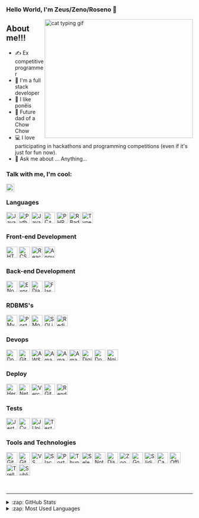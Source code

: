 ### Hello World, I'm Zeus/Zeno/Roseno  👋
 <img align="right" alt="cat typing gif" src="https://c.tenor.com/y2JXkY1pXkwAAAAM/cat-computer.gif" width="400" height="320" />

## About me!!!
- ✍  Ex competitive programmer
- 🦖 I'm a full stack developer
- 🐎 I like ponêis
- 🐶 Future dad of a Chow Chow
- 💻 I love participating in hackathons and programming competitions (even if it's just for fun now).
- 💬 Ask me about ... Anything...

### Talk with me, I'm cool:
[<img align="left" alt="Zeuszinho | LinkedIn" width="22px" src="https://cdn.jsdelivr.net/npm/simple-icons@v3/icons/linkedin.svg" />][linkedin]

<br />

### Languages 
  <p>
  <img src="https://img.shields.io/badge/javascript-%23323330.svg?style=for-the-badge&logo=javascript&logoColor=%23F7DF1E" alt="JavaScript Badge" height="30px">
  <img src="https://img.shields.io/badge/python-%233776AB.svg?style=for-the-badge&logo=python&logoColor=white" alt="Python Badge" height="30px">
  <img src="https://img.shields.io/badge/java-%23007396.svg?style=for-the-badge&logo=java&logoColor=white" alt="Java Badge" height="30px">
  <img src="https://img.shields.io/badge/c++-%2300599C.svg?style=for-the-badge&logo=c%2B%2B&logoColor=white" alt="C++ Badge" height="30px">
  <img src="https://img.shields.io/badge/php-%23777BB4.svg?style=for-the-badge&logo=php&logoColor=white" alt="PHP Badge" height="30px">
  <img src="https://img.shields.io/badge/R-%23276DC3.svg?style=for-the-badge&logo=r&logoColor=white" alt="R Badge" height="30px">
  <img src="https://img.shields.io/badge/typescript-%23007ACC.svg?style=for-the-badge&logo=typescript&logoColor=white" alt="TypeScript Badge" height="30px">
</p>

### Front-end Development
  <p>
   <img src="https://img.shields.io/badge/HTML-%23E34F26.svg?style=for-the-badge&logo=html5&logoColor=white" alt="HTML Badge" height="30px">
   <img src="https://img.shields.io/badge/CSS-%231572B6.svg?style=for-the-badge&logo=css3&logoColor=white" alt="CSS Badge" height="30px">
   <img src="https://img.shields.io/badge/React-%2361DAFB.svg?style=for-the-badge&logo=react&logoColor=white" alt="React Badge" height="30px">
   <img src="https://img.shields.io/badge/Angular-%23DD0031.svg?style=for-the-badge&logo=angular&logoColor=white" alt="Angular Badge" height="30px">
  </p>

### Back-end Development
  <p>
  <img src="https://img.shields.io/badge/Node.js-%23339933.svg?style=for-the-badge&logo=node.js&logoColor=white" alt="Node.js Badge" height="30px">
  <img src="https://img.shields.io/badge/Express.js-%23000000.svg?style=for-the-badge&logo=express&logoColor=white" alt="Express.js Badge" height="30px">
  <img src="https://img.shields.io/badge/Django-%23092E20.svg?style=for-the-badge&logo=django&logoColor=white" alt="Django Badge" height="30px">
  <img src="https://img.shields.io/badge/Flask-%23000.svg?style=for-the-badge&logo=flask&logoColor=white" alt="Flask Badge" height="30px">
</p>

### RDBMS's
  <p>
   <img src="https://img.shields.io/badge/MySQL-%2300f.svg?style=for-the-badge&logo=mysql&logoColor=white" alt="MySQL Badge" height="30px">
   <img src="https://img.shields.io/badge/PostgreSQL-%23336791.svg?style=for-the-badge&logo=postgresql&logoColor=white" alt="PostgreSQL Badge" height="30px">
   <img src="https://img.shields.io/badge/MongoDB-%2347A248.svg?style=for-the-badge&logo=mongodb&logoColor=white" alt="MongoDB Badge" height="30px">
   <img src="https://img.shields.io/badge/SQLite-%2307405e.svg?style=for-the-badge&logo=sqlite&logoColor=white" alt="SQLite Badge" height="30px">
   <img src="https://img.shields.io/badge/Redis-%23DC382D.svg?style=for-the-badge&logo=redis&logoColor=white" alt="Redis Badge" height="30px">
   
 </p>
 
### Devops

<p>
 <img src="https://img.shields.io/badge/Docker-%232496ED.svg?style=for-the-badge&logo=docker&logoColor=white" alt="Docker Badge" height="30px">
 <img src="https://img.shields.io/badge/GitLab-%23FCA121.svg?style=for-the-badge&logo=gitlab&logoColor=white" alt="GitLab Badge" height="30px">
 <img src="https://img.shields.io/badge/AWS%20DevOps-%23FF9900.svg?style=for-the-badge&logo=amazon-aws&logoColor=white" alt="AWS DevOps Badge" height="30px">
<img src="https://img.shields.io/badge/Amazon%20S3-%23FF9900.svg?style=for-the-badge&logo=amazon-s3&logoColor=white" alt="Amazon S3 Badge" height="30px">
<img src="https://img.shields.io/badge/Amazon%20EC2-%23FF9900.svg?style=for-the-badge&logo=amazon-ec2&logoColor=white" alt="Amazon EC2 Badge" height="30px">
<img src="https://img.shields.io/badge/Amazon%20RDS-%23FF9900.svg?style=for-the-badge&logo=amazon-rds&logoColor=white" alt="Amazon RDS Badge" height="30px">
 <img src="https://img.shields.io/badge/DigitalOcean-%230167ff.svg?style=for-the-badge&logo=digitalocean&logoColor=white" alt="DigitalOcean Badge" height="30px">
 <img src="https://img.shields.io/badge/Docker%20Compose-%230db7ed.svg?style=for-the-badge&logo=docker&logoColor=white" alt="Docker Compose Badge" height="30px">
 <img src="https://img.shields.io/badge/Nginx-%23009639.svg?style=for-the-badge&logo=nginx&logoColor=white" alt="Nginx Badge" height="30px">
</p>

### Deploy
<p>
 <img src="https://img.shields.io/badge/Heroku-%23430098.svg?style=for-the-badge&logo=heroku&logoColor=white" alt="Heroku Badge" height="30px">
 <img src="https://img.shields.io/badge/Netlify-%23000000.svg?style=for-the-badge&logo=netlify&logoColor=white" alt="Netlify Badge" height="30px">
 <img src="https://img.shields.io/badge/Vercel-%23000000.svg?style=for-the-badge&logo=vercel&logoColor=white" alt="Vercel Badge" height="30px">
 <img src="https://img.shields.io/badge/GitHub%20Pages-%23327FC7.svg?style=for-the-badge&logo=github&logoColor=white" alt="GitHub Pages Badge" height="30px
 <img src="https://img.shields.io/badge/Render-%23000000.svg?style=for-the-badge&logo=render&logoColor=white" alt="Render Badge" height="30px">
 <img src="https://img.shields.io/badge/Render-%23000000.svg?style=for-the-badge&logo=render&logoColor=white" alt="Render Badge" height="30px">
</p>

### Tests
<p>
<img src="https://img.shields.io/badge/Jest-%23C21325.svg?style=for-the-badge&logo=jest&logoColor=white" alt="Jest Badge" height="30px">
<img src="https://img.shields.io/badge/Cypress-%23000000.svg?style=for-the-badge&logo=cypress&logoColor=white" alt="Cypress Badge" height="30px">
<img src="https://img.shields.io/badge/JUnit-%23007296.svg?style=for-the-badge&logo=junit&logoColor=white" alt="JUnit Badge" height="30px">
<img src="https://img.shields.io/badge/TestCafe-%231674B1.svg?style=for-the-badge&logo=testcafe&logoColor=white" alt="TestCafe Badge" height="30px">
</p>
                                                                                                                  
### Tools and Technologies
<p>
 <img src="https://img.shields.io/badge/Git-%23F05032.svg?style=for-the-badge&logo=git&logoColor=white" alt="Git Badge" height="30px">
 <img src="https://img.shields.io/badge/GitHub-%23181717.svg?style=for-the-badge&logo=github&logoColor=white" alt="GitHub Badge" height="30px">
 <img src="https://img.shields.io/badge/VS%20Code-%23007ACC.svg?style=for-the-badge&logo=visual-studio-code&logoColor=white" alt="VS Code Badge" height="30px">
 <img src="https://img.shields.io/badge/Slack-%234A154B.svg?style=for-the-badge&logo=slack&logoColor=white" alt="Slack Badge" height="30px">
 <img src="https://img.shields.io/badge/Postman-%23FF6C37.svg?style=for-the-badge&logo=postman&logoColor=white" alt="Postman Badge" height="30px">
<img src="https://img.shields.io/badge/ThunderClient-%23323330.svg?style=for-the-badge&logo=thunderclient&logoColor=white" alt="ThunderClient Badge" height="30px">
 <img src="https://img.shields.io/badge/Selenium-%2312100E.svg?style=for-the-badge&logo=selenium&logoColor=white" alt="Selenium Badge" height="30px">
 <img src="https://img.shields.io/badge/Notion-%23000000.svg?style=for-the-badge&logo=notion&logoColor=white" alt="Notion Badge" height="30px">
 <img src="https://img.shields.io/badge/Discord-%237289DA.svg?style=for-the-badge&logo=discord&logoColor=white" alt="Discord Badge" height="30px">
 <img src="https://img.shields.io/badge/Zoom-%232D8CFF.svg?style=for-the-badge&logo=zoom&logoColor=white" alt="Zoom Badge" height="30px">
 <img src="https://img.shields.io/badge/Google%20Meet-%234285F4.svg?style=for-the-badge&logo=google-meet&logoColor=white" alt="Google Meet Badge" height="30px">
<img src="https://img.shields.io/badge/Slidio-%230081B4.svg?style=for-the-badge&logo=slidio&logoColor=white" alt="Slidio Badge" height="30px">
<img src="https://img.shields.io/badge/Canvas-%23FF1D00.svg?style=for-the-badge&logo=canvas&logoColor=white" alt="Canvas Badge" height="30px">
<img src="https://img.shields.io/badge/Office-%23D83B01.svg?style=for-the-badge&logo=microsoft-office&logoColor=white" alt="Office Badge" height="30px">
<img src="https://img.shields.io/badge/Trello-%23026AA7.svg?style=for-the-badge&logo=trello&logoColor=white" alt="Trello Badge" height="30px">
<img src="https://img.shields.io/badge/Sublime%20Text-%23FF9800.svg?style=for-the-badge&logo=sublime-text&logoColor=white" alt="Sublime Text Badge" height="30px">
</p>
<br />

---
<details>
  <summary>:zap: GitHub Stats</summary>
  <img align="bottom" alt="Roseno's GitHub Stats" src="https://github-readme-stats.vercel.app/api?username=sZeuSz&show_icons=true&hide_border=true&layout=compact&langs_count=11&bg_color=000000" />
</details>

<details>
  <summary>:zap: Most Used Languages</summary>
<img align="bottom" alt="Roseno's GitHub Top Languages" src="https://github-readme-stats.vercel.app/api/top-langs/?username=sZeuSz&show_icons=true&hide_border=true&layout=compact&langs_count=11&bg_color=000000" />
</details>

[facebook]: https://www.facebook.com/zeus.silva.501/
[instagram]: https://www.instagram.com/zeno_exmpbjj/
[linkedin]: www.linkedin.com/in/roseno-silva
[driven]: https://www.driven.com.br/
